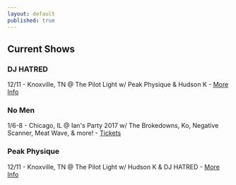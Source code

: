 ```yaml
---
layout: default
published: true
---
```

## Current Shows

### DJ HATRED

12/11 - Knoxville, TN @ The Pilot Light w/ Peak Physique & Hudson K - [More Info](https://www.facebook.com/events/1816179308603435)

### No Men

1/6-8 - Chicago, IL @ Ian's Party 2017 w/ The Brokedowns, Ko, Negative Scanner, Meat Wave, & more! - [Tickets](http://www.iansparty.com/weekend-pass/)

### Peak Physique

12/11 - Knoxville, TN @ The Pilot Light w/ Hudson K & DJ HATRED - [More Info](https://www.facebook.com/events/1816179308603435)

